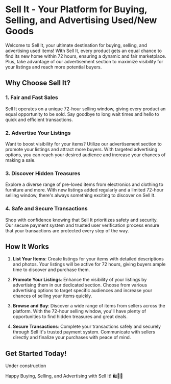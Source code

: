 # Sell It - Your Platform for Buying, Selling, and Advertising Used/New Goods

Welcome to Sell It, your ultimate destination for buying, selling, and advertising used items! With Sell It, every product gets an equal chance to find its new home within 72 hours, ensuring a dynamic and fair marketplace. Plus, take advantage of our advertisement section to maximize visibility for your listings and reach more potential buyers.

## Why Choose Sell It?

### 1. **Fair and Fast Sales**
   Sell It operates on a unique 72-hour selling window, giving every product an equal opportunity to be sold. Say goodbye to long wait times and hello to quick and efficient transactions.

### 2. **Advertise Your Listings**
   Want to boost visibility for your items? Utilize our advertisement section to promote your listings and attract more buyers. With targeted advertising options, you can reach your desired audience and increase your chances of making a sale.

### 3. **Discover Hidden Treasures**
   Explore a diverse range of pre-loved items from electronics and clothing to furniture and more. With new listings added regularly and a limited 72-hour selling window, there's always something exciting to discover on Sell It.

### 4. **Safe and Secure Transactions**
   Shop with confidence knowing that Sell It prioritizes safety and security. Our secure payment system and trusted user verification process ensure that your transactions are protected every step of the way.

## How It Works

1. **List Your Items**: Create listings for your items with detailed descriptions and photos. Your listings will be active for 72 hours, giving buyers ample time to discover and purchase them.

2. **Promote Your Listings**: Enhance the visibility of your listings by advertising them in our dedicated section. Choose from various advertising options to target specific audiences and increase your chances of selling your items quickly.

3. **Browse and Buy**: Discover a wide range of items from sellers across the platform. With the 72-hour selling window, you'll have plenty of opportunities to find hidden treasures and great deals.

4. **Secure Transactions**: Complete your transactions safely and securely through Sell It's trusted payment system. Communicate with sellers directly and finalize your purchases with peace of mind.

## Get Started Today!
Under construction
<!--  Join the Sell It community today and experience the excitement of buying, selling, and advertising used goods in a dynamic and fair marketplace. Download the Sell It app now and start exploring!

[Download Sell It](#) - Available on the App Store and Google Play.

For more information and updates, visit our website [sellit.com](#) or follow us on [Facebook](#), [Twitter](#), and [Instagram](#). -->

Happy Buying, Selling, and Advertising with Sell It! 🛍️🔄📢 
